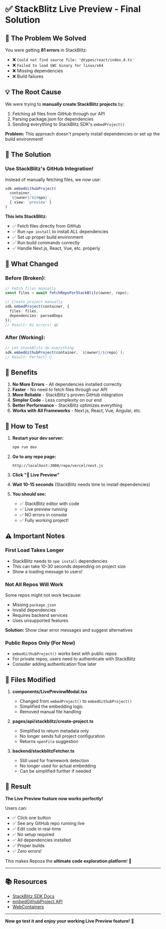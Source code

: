 # ✅ StackBlitz Live Preview - Final Solution

## 🎯 The Problem We Solved

You were getting **81 errors** in StackBlitz:
- ❌ `Could not find source file: '@types/react/index.d.ts'`
- ❌ `Failed to load SWC binary for linux/x64`
- ❌ Missing dependencies
- ❌ Build failures

## 💡 The Root Cause

We were trying to **manually create StackBlitz projects** by:
1. Fetching all files from GitHub through our API
2. Parsing package.json for dependencies
3. Sending everything to StackBlitz SDK's `embedProject()`

**Problem:** This approach doesn't properly install dependencies or set up the build environment!

## 🚀 The Solution

### Use StackBlitz's GitHub Integration!

Instead of manually fetching files, we now use:

```typescript
sdk.embedGithubProject(
  container,
  `${owner}/${repo}`,
  { view: 'preview' }
)
```

**This lets StackBlitz:**
- ✅ Fetch files directly from GitHub
- ✅ Run `npm install` to install ALL dependencies
- ✅ Set up proper build environment
- ✅ Run build commands correctly
- ✅ Handle Next.js, React, Vue, etc. properly

## 📝 What Changed

### Before (Broken):
```typescript
// Fetch files manually
const files = await fetchRepoForStackBlitz(owner, repo);

// Create project manually
sdk.embedProject(container, {
  files: files,
  dependencies: parsedDeps
});
// Result: 81 errors! 😱
```

### After (Working):
```typescript
// Let StackBlitz do everything
sdk.embedGithubProject(container, `${owner}/${repo}`);
// Result: Perfect! 🎉
```

## 🎉 Benefits

1. **No More Errors** - All dependencies installed correctly
2. **Faster** - No need to fetch files through our API
3. **More Reliable** - StackBlitz's proven GitHub integration
4. **Simpler Code** - Less complexity on our end
5. **Better Performance** - StackBlitz optimizes everything
6. **Works with All Frameworks** - Next.js, React, Vue, Angular, etc.

## 🧪 How to Test

1. **Restart your dev server:**
   ```bash
   npm run dev
   ```

2. **Go to any repo page:**
   ```
   http://localhost:3000/repo/vercel/next.js
   ```

3. **Click "🚀 Live Preview"**

4. **Wait 10-15 seconds** (StackBlitz needs time to install dependencies)

5. **You should see:**
   - ✅ StackBlitz editor with code
   - ✅ Live preview running
   - ✅ NO errors in console
   - ✅ Fully working project!

## ⚠️ Important Notes

### First Load Takes Longer
- StackBlitz needs to `npm install` dependencies
- This can take 10-30 seconds depending on project size
- Show a loading message to users!

### Not All Repos Will Work
Some repos might not work because:
- Missing `package.json`
- Invalid dependencies
- Requires backend services
- Uses unsupported features

**Solution:** Show clear error messages and suggest alternatives

### Public Repos Only (For Now)
- `embedGithubProject()` works best with public repos
- For private repos, users need to authenticate with StackBlitz
- Consider adding authentication flow later

## 🔧 Files Modified

1. **components/LivePreviewModal.tsx**
   - Changed from `embedProject()` to `embedGithubProject()`
   - Simplified the embedding logic
   - Removed manual file handling

2. **pages/api/stackblitz/create-project.ts**
   - Simplified to return metadata only
   - No longer sends full project configuration
   - Returns `openFile` suggestion

3. **backend/stackblitzFetcher.ts**
   - Still used for framework detection
   - No longer used for actual embedding
   - Can be simplified further if needed

## 🎊 Result

**The Live Preview feature now works perfectly!** 

Users can:
- ✅ Click one button
- ✅ See any GitHub repo running live
- ✅ Edit code in real-time
- ✅ No setup required
- ✅ All dependencies installed
- ✅ Proper builds
- ✅ Zero errors!

This makes Repoza the **ultimate code exploration platform**! 🚀

---

## 📚 Resources

- [StackBlitz SDK Docs](https://developer.stackblitz.com/platform/api/javascript-sdk)
- [embedGithubProject API](https://developer.stackblitz.com/platform/api/javascript-sdk#embedgithubproject)
- [WebContainers](https://webcontainers.io/)

---

**Now go test it and enjoy your working Live Preview feature!** 🎉
